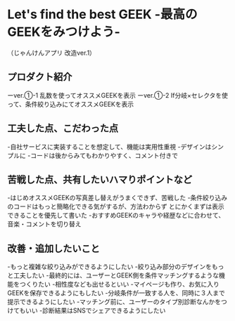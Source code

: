 # Let's find the best GEEK -最高のGEEKをみつけよう-
 （じゃんけんアプリ 改造ver.1）

## プロダクト紹介
ーver.①-1 乱数を使ってオススメGEEKを表示
ーver.①-2 If分岐×セレクタを使って、条件絞り込みにてオススメGEEKを表示

## 工夫した点、こだわった点
-自社サービスに実装することを想定して、機能は実用性重視
-デザインはシンプルに
-コードは後からみてもわかりやすく、コメント付きで

## 苦戦した点、共有したいハマりポイントなど
-はじめオススメGEEKの写真差し替えがうまくできず、苦戦した
-条件絞り込みのコードはもっと簡略化できる気がするが、方法わからず
とにかくまずは表示できることを優先して書いた
-おすすめGEEKのキャラや経歴などに合わせて、音楽・コメントを切り替え

## 改善・追加したいこと
-もっと複雑な絞り込みができるようにしたい
-絞り込み部分のデザインをもっと工夫したい
-最終的には、ユーザーとGEEK側を条件マッチングするような機能をつくりたい
-相性度なども出せるといい
-マイページも作り、お気に入りGEEKを保存できるようにもしたい
-分岐条件が一致する人を、同時に３人まで提示できるようにしたい
-マッチング前に、ユーザーのタイプ別診断なんかをつけてもいい
-診断結果はSNSでシェアできるようにしたい
